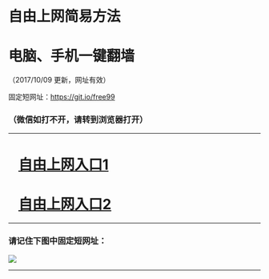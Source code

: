 ﻿# 自由上网简易方法

# 电脑、手机一键翻墙

（2017/10/09 更新，网址有效）

固定短网址：https://git.io/free99

### （微信如打不开，请转到浏览器打开）


***





# &nbsp;&nbsp; <a href="http://ft32491911.fwq-tz-1001.info/fwqtz01.html?t=100900120044 " target="_blank">自由上网入口1</a>
# &nbsp;&nbsp; <a href="http://ft2910227005.fwq-tz-1002.info/fwqtz02.html?t=10090013704 " target="_blank">自由上网入口2</a>
***

### 请记住下图中固定短网址：

<img src="https://s3-us-west-2.amazonaws.com/fwq-1001/yjfq-20170905okok.png" /> 


***

